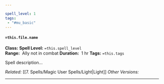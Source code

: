 ```yaml
---

spell_level: 1
tags:
 - "#mu_basic" 
---
```


#### `=this.file.name`

**Class:** 
**Spell Level:** `=this.spell_level`  
**Range:**  Ally not in combat
**Duration:**  1 hr
**Tags:** `=this.tags`

Spell description...

*Related:* [[7. Spells/Magic User Spells/Light|Light]]
*Other Versions:*
___
